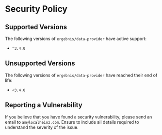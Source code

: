 # Security Policy

## Supported Versions

The following versions of `ergebnis/data-provider` have active support:

- `^3.4.0`

## Unsupported Versions

The following versions of `ergebnis/data-provider` have reached their end of life:

- `<3.4.0`

## Reporting a Vulnerability

If you believe that you have found a security vulnerability, please send an email to `am@localheinz.com`. Ensure to include all details required to understand the severity of the issue.
